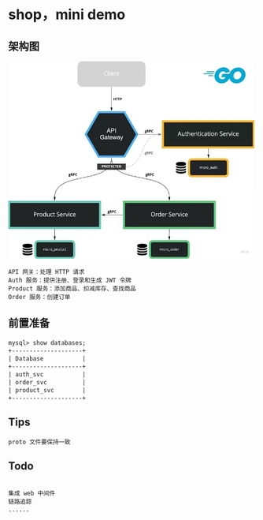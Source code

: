 

# shop，mini demo


## 架构图

<img src="doc/images/arch.jpg" width="500" height="400">


```text
API 网关：处理 HTTP 请求
Auth 服务：提供注册、登录和生成 JWT 令牌
Product 服务：添加商品、扣减库存、查找商品
Order 服务：创建订单
```


## 前置准备

```text
mysql> show databases;
+--------------------+
| Database           |
+--------------------+
| auth_svc           |
| order_svc          |
| product_svc        |
+--------------------+
```

## Tips

```text
proto 文件要保持一致

```

## Todo

```text

集成 web 中间件
链路追踪
......

```